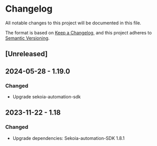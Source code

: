 # Changelog

All notable changes to this project will be documented in this file.

The format is based on [Keep a Changelog](https://keepachangelog.com/en/1.0.0/),
and this project adheres to [Semantic Versioning](https://semver.org/spec/v2.0.0.html).

## [Unreleased]

## 2024-05-28 - 1.19.0

### Changed

- Upgrade sekoia-automation-sdk

## 2023-11-22 - 1.18

### Changed

- Upgrade dependencies: Sekoia-automation-SDK 1.8.1
